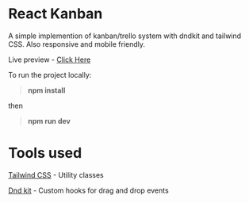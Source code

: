 # React Kanban

A simple implemention of kanban/trello system with dndkit and tailwind CSS. Also responsive and mobile friendly.

Live preview - [Click Here](https://kitsonchan.github.io/react-kanban/)

To run the project locally:

> **npm install**

then

> **npm run dev**

# Tools used

[Tailwind CSS](https://tailwindcss.com/) - Utility classes

[Dnd kit](https://dndkit.com/) - Custom hooks for drag and drop events
